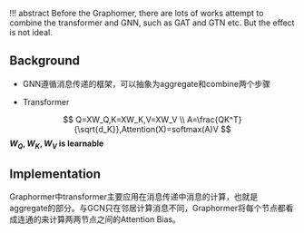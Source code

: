 !!! abstract
    Before the Graphomer, there are lots of works attempt to combine the transformer and GNN, such as GAT and GTN etc. But the effect is not ideal.



## Background

* GNN遵循消息传递的框架，可以抽象为aggregate和combine两个步骤

* Transformer

$$
Q=XW_Q,K=XW_K,V=XW_V \\
A=\frac{QK^T}{\sqrt{d_K}},Attention(X)=softmax(A)V
$$
**$W_Q,W_K,W_V$ is learnable**

## Implementation
Graphormer中transformer主要应用在消息传递中消息的计算，也就是aggregate的部分。与GCN只在邻居计算消息不同，Graphormer将每个节点都看成连通的来计算两两节点之间的Attention Bias。